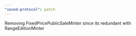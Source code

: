 ```yaml
---
"sound-protocol": patch
---
```


Removing FixedPricePublicSaleMinter since its redundant with RangeEditionMinter
